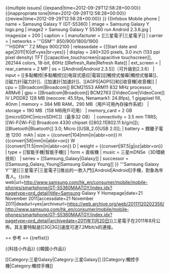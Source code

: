 {{multiple issues|
{{expand|time=2012-09-29T12:58:28+00:00}}
{{inappropriate tone|time=2012-09-29T12:58:28+00:00}}
{{review|time=2012-09-29T12:58:28+00:00}}
}}
{{Infobox Mobile phone
| name         = Samsung Galaxy Y (GT-S5360) 
| image        = Samsung Galaxy Y logo.png
| image2       = Samsung Galaxy Y S5360 run Android 2.3.6.jpg
| imagesize    = 200
| caption      =
| manufacturer = [[三星電子|三星電子]]
| carrier      =
| networks     = '''GSM''' 850/900/1800/1900 <br /> '''HSDPA''' 7.2 Mbps  900/2100
| releasedate     = {{Start date and age|2011|10|df=yes|br=yes}}
| display      = 240×320 pixels, 3.0 inch (133 ppi pixel density) TFT [[capacitive_touchscreen|capacitive touchscreen]], 262144 colors, 18-bit, 60Hz [[Refresh_Rate|Refresh Rate]]
| ext_screen   =
| rear_camera  = 2 MP
| os           = [[Android|Android 2.3.5]]（可升級到2.3.6）
| input        = [[多點觸控|多點觸控]][[电容式感应|電容]][[觸控式螢幕|觸控式螢幕]]、[[磁力計|磁力計]]、[[加速計|加速計]]、[[AGPS|AGPS]]和[[收音機|收音機]]
| cpu          = [[Broadcom|Broadcom]] BCM21553 ARM11 832 MHz processor, ARMv6
| gpu          = [[Broadcom|Broadcom]] BCM2763 [[VideoCore|VideoCore]] IV LPDDR2 128 MB (neocore: 45.5fps, Nenamark1: 24.8fps), 1 gigapixel fill, 40nm
| memory       = 384 MB RAM，290 MB（用戶可用內存操作系統）
| storage      = 190 MB（158 MB用戶可用）
| memory_card  = 2 GB [[microSDHC|microSDHC]]（最多32 GB）
| connectivity = 3.5 mm TRRS; [[Wi-Fi|Wi-Fi]] Broadcom 4330 chipset ([[802.11|802.11 b/g/n]]); [[Bluetooth|Bluetooth]] 3.0; Micro [[USB_2.0|USB 2.0]];
| battery      = 鋰離子電池 1200  mAh
| size         = {{convert|104|mm|in|abbr=on}} H<br />{{convert|58|mm|in|abbr=on}} W<br />{{convert|11.5|mm|in|abbr=on}} D
| weight       = {{convert|97.5|g|oz|abbr=on}}
| type         = [[智能手機|智能手機]]
| form         = 直板機
| music        = 三星mDNSe（3D環繞技術）
| series       = [[Samsung_Galaxy|Galaxy]]
| successor    = [[Samsung_Galaxy_Young|Samsung Galaxy Young]]
}}
'''Samsung Galaxy Y'''是[[三星電子|三星電子]]推出的一款入門[[Android|Android]]手機，對象為年青人。<ref>{{cite web|url=http://www.samsung.com/hk_en/consumer/mobile/mobile-phones/smartphone/GT-S5360MAATGY/index.idx?pagetype=prd_detail|title=Samsung Galaxy Y Homepage|date=21 November 2011|accessdate=21 November 2011|deadurl=yes|archiveurl=https://web.archive.org/web/20111120202356/http://www.samsung.com/hk_en/consumer/mobile/mobile-phones/smartphone/GT-S5360MAATGY/index.idx?pagetype=prd_detail|archivedate=2011年11月20日}}</ref>三星電子在2011年8月公佈。其主要特點是[[3G|3G]]速度可達7.2Mbit/s的連接。

== 參考 ==
{{reflist}}

{{科技小作品}}
{{韓國小作品}}

[[Category:三星Galaxy|Category:三星Galaxy]]
[[Category:觸控手機|Category:觸控手機]]
